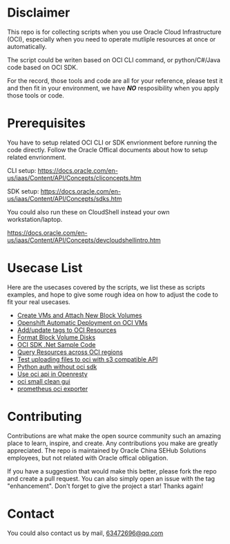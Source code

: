# Disclaimer

This repo is for collecting scripts when you use Oracle Cloud Infrastructure (OCI), especially when you need to operate mutliple resources at once or automatically.

The script could be writen based on OCI CLI command, or python/C#/Java code based on OCI SDK. 

For the record, those tools and code are all for your reference, please test it and then fit in your environment, we have ***NO*** resposibility when you apply those tools or code.

# Prerequisites

You have to setup related OCI CLI or SDK envrionment before running the code directly.
Follow the Oracle Offical documents about how to setup related envrionment.

CLI setup: https://docs.oracle.com/en-us/iaas/Content/API/Concepts/cliconcepts.htm

SDK setup: https://docs.oracle.com/en-us/iaas/Content/API/Concepts/sdks.htm

You could also run these on CloudShell instead your own workstation/laptop.

https://docs.oracle.com/en-us/iaas/Content/API/Concepts/devcloudshellintro.htm


# Usecase List
 
Here are the usecases covered by the scripts, we list these as scripts examples, and hope to give some rough idea on how to adjust the code to fit your real usecases.

- [Create VMs and Attach New Block Volumes](./oci%20create%20vms%20attached%20bvs)
- [Openshift Automatic Deployment on OCI VMs](./openshift/README.md)
- [Add/update tags to OCI Resources ](./oci%20batch%20add%20tags)
- [Format Block Volume Disks](./ssh%20remote%20run%20cmd%20and%20format%20blockvolume)
- [OCI SDK .Net Sample Code](./oci%20.net%20sdk%20demo)
- [Query Resources across OCI regions](/Query%20Resources%20Across%20Regions)
- [Test uploading files to oci with s3 compatible API](./curl%20upload%20file%20to%20oci%20s3%20compatible%20bucket)
- [Python auth without oci sdk](./python%20auth%20without%20oci%20sdk)
- [Use oci api in Openresty](./openresty%20oci%20api)
- [oci small clean gui ](./oci%20small%20clean%20gui)
- [prometheus oci exporter ](./oci_exporter)
# Contributing

Contributions are what make the open source community such an amazing place to learn, inspire, and create. Any contributions you make are greatly appreciated.  The repo is maintained by Oracle China SEHub Solutions employees, but not related with Oracle offical obligation. 

If you have a suggestion that would make this better, please fork the repo and create a pull request. You can also simply open an issue with the tag "enhancement". Don't forget to give the project a star! Thanks again!

# Contact
You could also contact us by mail,  63472696@qq.com

